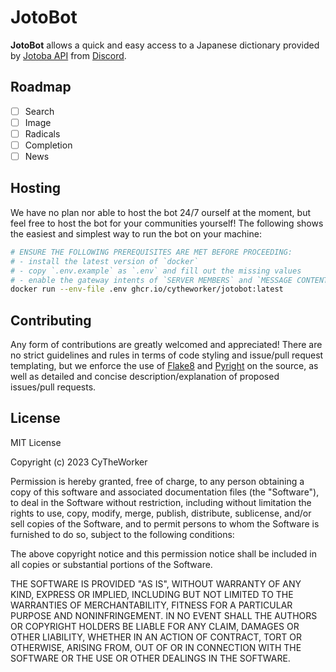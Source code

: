 [Discord]: https://discord.com/
[Flake8]: https://flake8.pycqa.org/en/latest/
[Jotoba API]: https://jotoba.de/docs.html
[Pyright]: https://github.com/microsoft/pyright

# JotoBot

**JotoBot** allows a quick and easy access to a Japanese
dictionary provided by [Jotoba API] from [Discord].

## Roadmap

- [ ] Search
- [ ] Image
- [ ] Radicals
- [ ] Completion
- [ ] News

## Hosting

We have no plan nor able to host the bot 24/7 ourself at the moment,
but feel free to host the bot for your communities yourself! The following
shows the easiest and simplest way to run the bot on your machine:

```sh
# ENSURE THE FOLLOWING PREREQUISITES ARE MET BEFORE PROCEEDING:
# - install the latest version of `docker`
# - copy `.env.example` as `.env` and fill out the missing values
# - enable the gateway intents of `SERVER MEMBERS` and `MESSAGE CONTENT`
docker run --env-file .env ghcr.io/cytheworker/jotobot:latest
```

## Contributing

Any form of contributions are greatly welcomed and appreciated! There are no strict
guidelines and rules in terms of code styling and issue/pull request templating,
but we enforce the use of [Flake8] and [Pyright] on the source, as well as
detailed and concise description/explanation of proposed issues/pull requests.

## License

MIT License

Copyright (c) 2023 CyTheWorker

Permission is hereby granted, free of charge, to any person obtaining a copy
of this software and associated documentation files (the "Software"), to deal
in the Software without restriction, including without limitation the rights
to use, copy, modify, merge, publish, distribute, sublicense, and/or sell
copies of the Software, and to permit persons to whom the Software is
furnished to do so, subject to the following conditions:

The above copyright notice and this permission notice shall be included in all
copies or substantial portions of the Software.

THE SOFTWARE IS PROVIDED "AS IS", WITHOUT WARRANTY OF ANY KIND, EXPRESS OR
IMPLIED, INCLUDING BUT NOT LIMITED TO THE WARRANTIES OF MERCHANTABILITY,
FITNESS FOR A PARTICULAR PURPOSE AND NONINFRINGEMENT. IN NO EVENT SHALL THE
AUTHORS OR COPYRIGHT HOLDERS BE LIABLE FOR ANY CLAIM, DAMAGES OR OTHER
LIABILITY, WHETHER IN AN ACTION OF CONTRACT, TORT OR OTHERWISE, ARISING FROM,
OUT OF OR IN CONNECTION WITH THE SOFTWARE OR THE USE OR OTHER DEALINGS IN THE
SOFTWARE.